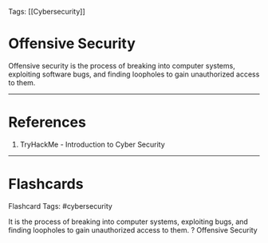 Tags: [[Cybersecurity]]
# Offensive Security

Offensive security is the process of breaking into computer systems, exploiting software bugs, and finding loopholes to gain unauthorized access to them.

---
# References

1. TryHackMe - Introduction to Cyber Security

---
# Flashcards

Flashcard Tags: #cybersecurity 

It is the process of breaking into computer systems, exploiting bugs, and finding loopholes to gain unauthorized access to them.
?
Offensive Security
<!--SR:!2024-05-16,12,270-->